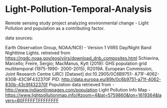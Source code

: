 # Light-Pollution-Temporal-Analysis
Remote sensing study project analyzing environmental change - Light Pollution and population as a contributing factor.


data sources:

Earth Observation Group, NOAA/NCEI - Version 1 VIIRS Day/Night Band Nighttime Lights. retreived from https://ngdc.noaa.gov/eog/viirs/download_dnb_composites.html 
Schiavina, Marcello; Freire, Sergio; MacManus, Kytt (2019): GHS population grid multitemporal (1975-1990- 2000-2015), R2019A. European Commission, Joint Research Centre (JRC) [Dataset] doi:10.2905/0C6B9751- A71F-4062-830B-43C9F432370F PID: http://data.europa.eu/89h/0c6b9751-a71f-4062-830b-43c9f432370f 
Population data retrieved from - http://www.indiaonlinepages.com/population
Light Pollution Info Map - https://www.lightpollutionmap.info/#zoom=4&lat=5759860&lon=1619364&layers=B0FFFFFTFFFFFFFF 
